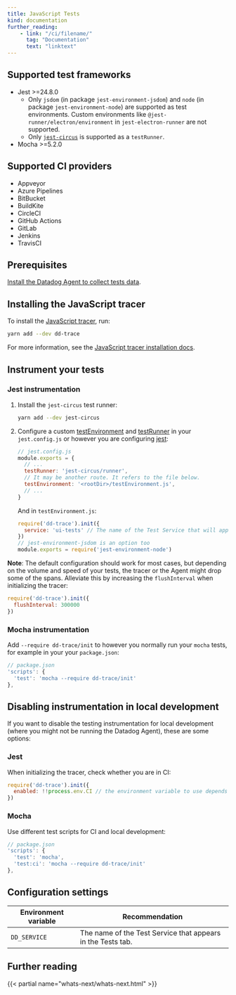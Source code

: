 ```yaml
---
title: JavaScript Tests
kind: documentation
further_reading:
    - link: "/ci/filename/"
      tag: "Documentation"
      text: "linktext"
---
```


## Supported test frameworks

* Jest >=24.8.0
  * Only `jsdom` (in package `jest-environment-jsdom`) and `node` (in package `jest-environment-node`) are supported as test environments. Custom environments like `@jest-runner/electron/environment` in `jest-electron-runner` are not supported.
  * Only [`jest-circus`][1] is supported as a `testRunner`. 
* Mocha >=5.2.0

## Supported CI providers

* Appveyor
* Azure Pipelines
* BitBucket
* BuildKite
* CircleCI
* GitHub Actions
* GitLab
* Jenkins
* TravisCI

## Prerequisites

[Install the Datadog Agent to collect tests data][2].

## Installing the JavaScript tracer

To install the [JavaScript tracer][3], run:

```bash
yarn add --dev dd-trace
```

For more information, see the [JavaScript tracer installation docs][4].

## Instrument your tests

### Jest instrumentation

1. Install the `jest-circus` test runner:

    ```bash
    yarn add --dev jest-circus
    ```

2. Configure a custom [testEnvironment][5] and [testRunner][6] in your `jest.config.js` or however you are configuring [jest][7]:

    ```javascript
    // jest.config.js
    module.exports = {
      // ...
      testRunner: 'jest-circus/runner',
      // It may be another route. It refers to the file below.
      testEnvironment: '<rootDir>/testEnvironment.js',
      // ...
    }
    ```

    And in `testEnvironment.js`:

    ```javascript
    require('dd-trace').init({
      service: 'ui-tests' // The name of the Test Service that will appear in the CI Tests tab.
    })
    // jest-environment-jsdom is an option too
    module.exports = require('jest-environment-node') 
    ``` 

**Note**: The default configuration should work for most cases, but depending on the volume and speed of your tests, the tracer or the Agent might drop some of the spans. Alleviate this by increasing the `flushInterval` when initializing the tracer:

```javascript
require('dd-trace').init({
  flushInterval: 300000
})
```

### Mocha instrumentation

Add `--require dd-trace/init` to however you normally run your `mocha` tests, for example in your your `package.json`:

```javascript
// package.json
'scripts': {
  'test': 'mocha --require dd-trace/init'
},
```

## Disabling instrumentation in local development

If you want to disable the testing instrumentation for local development (where you might not be running the Datadog Agent), these are some options:

### Jest

When initializing the tracer, check whether you are in CI:

```javascript
require('dd-trace').init({
  enabled: !!process.env.CI // the environment variable to use depends on the CI provider
})
```

### Mocha

Use different test scripts for CI and local development:

```javascript
// package.json
'scripts': {
  'test': 'mocha',
  'test:ci': 'mocha --require dd-trace/init'
},
```

## Configuration settings

| Environment variable           | Recommendation                                                         |
|--------------------------------|------------------------------------------------------------------------|
| `DD_SERVICE`                   | The name of the Test Service that appears in the Tests tab.     |

## Further reading

{{< partial name="whats-next/whats-next.html" >}}

[1]: https://github.com/facebook/jest/tree/master/packages/jest-circus
[2]: /continuous_integration/setup_tests/agent/
[3]: https://github.com/DataDog/dd-trace-js
[4]: /tracing/setup_overview/setup/nodejs
[5]: https://jestjs.io/docs/en/configuration#testenvironment-string
[6]: https://jestjs.io/docs/en/configuration#testrunner-string
[7]: https://jestjs.io/docs/en/configuration
